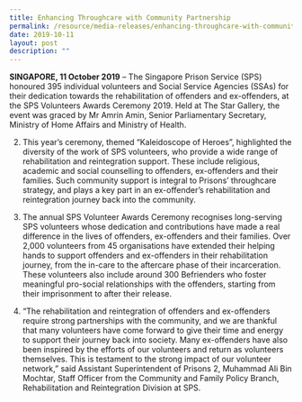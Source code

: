 ```yaml
---
title: Enhancing Throughcare with Community Partnership
permalink: /resource/media-releases/enhancing-throughcare-with-community-partnership
date: 2019-10-11
layout: post
description: ""
---
```

**SINGAPORE, 11 October 2019** – The Singapore Prison Service (SPS) honoured 395 individual volunteers and Social Service Agencies (SSAs) for their dedication towards the rehabilitation of offenders and ex-offenders, at the SPS Volunteers Awards Ceremony 2019. Held at The Star Gallery, the event was graced by Mr Amrin Amin, Senior Parliamentary Secretary, Ministry of Home Affairs and Ministry of Health.

2.  This year’s ceremony, themed “Kaleidoscope of Heroes”, highlighted the diversity of the work of SPS volunteers, who provide a wide range of rehabilitation and reintegration support. These include religious, academic and social counselling to offenders, ex-offenders and their families. Such community support is integral to Prisons’ throughcare strategy, and plays a key part in an ex-offender’s rehabilitation and reintegration journey back into the community.

3. The annual SPS Volunteer Awards Ceremony recognises long-serving SPS volunteers whose dedication and contributions have made a real difference in the lives of offenders, ex-offenders and their families. Over 2,000 volunteers from 45 organisations have extended their helping hands to support offenders and ex-offenders in their rehabilitation journey, from the in-care to the aftercare phase of their incarceration. These volunteers also include around 300 Befrienders who foster meaningful pro-social relationships with the offenders, starting from their imprisonment to after their release.

4.  “The rehabilitation and reintegration of offenders and ex-offenders require strong partnerships with the community, and we are thankful that many volunteers have come forward to give their time and energy to support their journey back into society. Many ex-offenders have also been inspired by the efforts of our volunteers and return as volunteers themselves. This is testament to the strong impact of our volunteer network,” said Assistant Superintendent of Prisons 2, Muhammad Ali Bin Mochtar, Staff Officer from the Community and Family Policy Branch, Rehabilitation and Reintegration Division at SPS.

